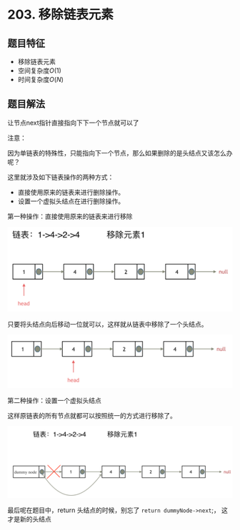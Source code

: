 # 203. 移除链表元素

## 题目特征

- 移除链表元素
- 空间复杂度$O(1)$
- 时间复杂度$O(N)$

## 题目解法

让节点next指针直接指向下下一个节点就可以了

注意：

因为单链表的特殊性，只能指向下一个节点，那么如果删除的是头结点又该怎么办呢？

这里就涉及如下链表操作的两种方式：

- 直接使用原来的链表来进行删除操作。
- 设置一个虚拟头结点在进行删除操作。

第一种操作：直接使用原来的链表来进行移除

![removehead1.png](removehead1.png)

只要将头结点向后移动一位就可以，这样就从链表中移除了一个头结点。

![removehead2.png](removehead2.png)

第二种操作：设置一个虚拟头结点

这样原链表的所有节点就都可以按照统一的方式进行移除了。

![dummynode.png](dummyNode.png)

最后呢在题目中，return 头结点的时候，别忘了 `return dummyNode->next`;， 这才是新的头结点